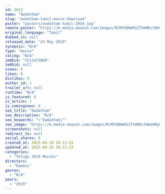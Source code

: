 ```yaml
---
id: 2612
name: "Owdatham"
slug: "owdatham-tamil-movie-download"
poster: "posters/owdatham-tamil-2019.jpg"
remote_poster: "https://m.media-amazon.com/images/M/MV5BNmM1ZTVmMDctNmVmMy00ZjkwLTllZDUtZTc0OWEwNjliZGVhXkEyXkFqcGdeQXVyMzYxOTQ3MDg@._V1_SX300.jpg"
original_language: "Tamil"
dubbed_in: null
released_date: "24 May 2019"
synopsis: "N/A"
type: "movie"
rating: "N/A"
imdbid: "tt11472866"
tmdbid: null
views: 0
likes: 0
dislikes: 0
author_id: 1
trailer_url: null
runtime: "N/A"
is_featured: 0
is_active: 1
is_comingsoon: 0
seo_title: "Owdatham"
seo_description: "N/A"
seo_keywords: "\"Owdatham\""
seo_image: "https://m.media-amazon.com/images/M/MV5BNmM1ZTVmMDctNmVmMy00ZjkwLTllZDUtZTc0OWEwNjliZGVhXkEyXkFqcGdeQXVyMzYxOTQ3MDg@._V1_SX300.jpg"
screenshots: null
redirect_to: null
social_shares: 0
created_at: 2025-04-10 19:11:33
updated_at: 2025-04-10 19:11:33
categories:
  - "Telugu 2019 Movies"
directors:
  - "Ramani"
genres:
  - "N/A"
years:
  - "2019"
---
```

